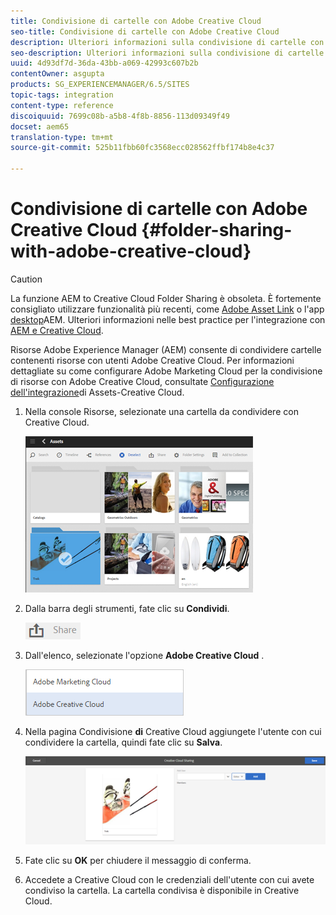 ```yaml
---
title: Condivisione di cartelle con Adobe Creative Cloud
seo-title: Condivisione di cartelle con Adobe Creative Cloud
description: Ulteriori informazioni sulla condivisione di cartelle con Adobe Creative Cloud
seo-description: Ulteriori informazioni sulla condivisione di cartelle con Adobe Creative Cloud
uuid: 4d93df7d-36da-43bb-a069-42993c607b2b
contentOwner: asgupta
products: SG_EXPERIENCEMANAGER/6.5/SITES
topic-tags: integration
content-type: reference
discoiquuid: 7699c08b-a5b8-4f8b-8856-113d09349f49
docset: aem65
translation-type: tm+mt
source-git-commit: 525b11fbb60fc3568ecc028562ffbf174b8e4c37

---
```



# Condivisione di cartelle con Adobe Creative Cloud {#folder-sharing-with-adobe-creative-cloud}

>[!CAUTION]
>
>La funzione AEM to Creative Cloud Folder Sharing è obsoleta. È fortemente consigliato utilizzare funzionalità più recenti, come [Adobe Asset Link](https://helpx.adobe.com/enterprise/using/adobe-asset-link.html) o l&#39;app [desktop](https://helpx.adobe.com/experience-manager/desktop-app/aem-desktop-app.html)AEM. Ulteriori informazioni nelle best practice per l&#39;integrazione con [AEM e Creative Cloud](/help/assets/aem-cc-integration-best-practices.md).

Risorse Adobe Experience Manager (AEM) consente di condividere cartelle contenenti risorse con utenti Adobe Creative Cloud. Per informazioni dettagliate su come configurare Adobe Marketing Cloud per la condivisione di risorse con Adobe Creative Cloud, consultate [Configurazione dell&#39;integrazione](/help/sites-administering/configure-assets-cc-integration.md)di Assets-Creative Cloud.

1. Nella console Risorse, selezionate una cartella da condividere con Creative Cloud.

   ![](assets/chlimage_1-139.png)

1. Dalla barra degli strumenti, fate clic su **Condividi**.

   ![](assets/chlimage_1-140.png)

1. Dall&#39;elenco, selezionate l&#39;opzione **Adobe Creative Cloud** .

   ![](assets/chlimage_1-141.png)

1. Nella pagina Condivisione **di** Creative Cloud aggiungete l&#39;utente con cui condividere la cartella, quindi fate clic su **Salva**.

   ![](assets/chlimage_1-142.png)

1. Fate clic su **OK** per chiudere il messaggio di conferma.
1. Accedete a Creative Cloud con le credenziali dell&#39;utente con cui avete condiviso la cartella. La cartella condivisa è disponibile in Creative Cloud.